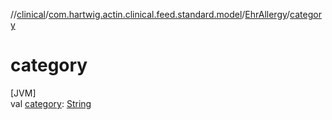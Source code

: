//[clinical](../../../index.md)/[com.hartwig.actin.clinical.feed.standard.model](../index.md)/[EhrAllergy](index.md)/[category](category.md)

# category

[JVM]\
val [category](category.md): [String](https://kotlinlang.org/api/latest/jvm/stdlib/kotlin/-string/index.html)
